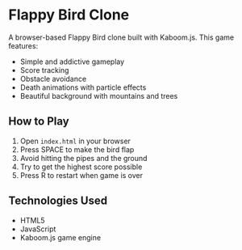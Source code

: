 # Flappy Bird Clone

A browser-based Flappy Bird clone built with Kaboom.js. This game features:

- Simple and addictive gameplay
- Score tracking
- Obstacle avoidance
- Death animations with particle effects
- Beautiful background with mountains and trees

## How to Play

1. Open `index.html` in your browser
2. Press SPACE to make the bird flap
3. Avoid hitting the pipes and the ground
4. Try to get the highest score possible
5. Press R to restart when game is over

## Technologies Used

- HTML5
- JavaScript
- Kaboom.js game engine 